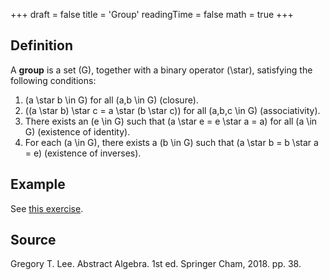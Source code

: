 +++
draft = false
title = 'Group'
readingTime = false
math = true
+++

## Definition
A **group**  is a set \(G\), together with a binary operator \(\star\), satisfying  the following conditions:
1. \(a \star b \in G\) for all \(a,b \in G\) (closure).
2. \((a \star b) \star c = a \star (b \star c)\) for all \(a,b,c \in G\) (associativity).
3. There exists an \(e \in G\) such that \(a \star e = e \star a = a\) for all \(a \in G\) (existence of identity).
4. For each \(a \in G\), there exists a \(b \in G\) such that \(a \star b = b \star a = e\) (existence of inverses).

## Example
See [this exercise](/notes/mathematics/exercises/mathematics_for_machine_learning/chapter_2_linear_algebra/#21a).

## Source
<!-- Author(s). Title of Textbook. Edition (if applicable). Publisher, Year. Page(s) used. -->
Gregory T. Lee. Abstract Algebra. 1st ed. Springer Cham, 2018. pp. 38.
